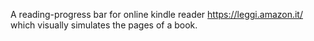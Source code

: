 A reading-progress bar for online kindle reader https://leggi.amazon.it/ which visually simulates the pages of a book.
